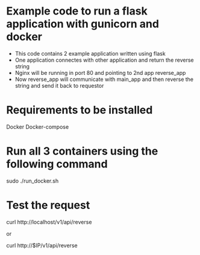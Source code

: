 # Example code to run a flask application with gunicorn and docker

 * This code contains 2 example application written using flask
 * One application connectes with other application and return the reverse string
 * Nginx will be running in port 80 and pointing to 2nd app reverse_app
 * Now reverse_app will communicate with main_app and then reverse the string and send it back to requestor

# Requirements to be installed
  
  Docker
  Docker-compose


# Run all 3 containers using the following command

  sudo ./run_docker.sh

# Test the request
  
  curl http://localhost/v1/api/reverse

  or

  curl http://$IP/v1/api/reverse

